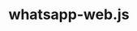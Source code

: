 ---
home: true
title: whatsapp-web.js
heroText: whatsapp-web.js
heroImage: /images/logo.png
actions:
  - text: Guide →
    link: /guide/
    type: primary
  - text: Documentation
    link: https://docs.wwebjs.dev/
    type: secondary
features:
- title: Automation for Everyone
  details: Programmatically control WhatsApp whether you're running user or business accounts.
- title: Built on WhatsApp Web
  details: Whatsapp-web.js connects to an official version of WhatsApp Web under the hood, reducing ban risks.
- title: Easy to use
  details: The object-oriented approach makes it easy to get running quickly.
footer: Licensed under the Apache License, Version 2.0.
---